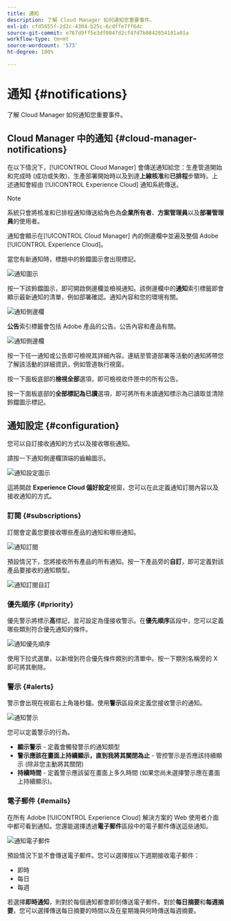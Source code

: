 ```yaml
---
title: 通知
description: 了解 Cloud Manager 如何通知您重要事件。
exl-id: cfd5655f-2d2c-4304-b25c-6cdffe7ff64c
source-git-commit: e767d9ff5e3df0047d2cf47d7b0842854101a01a
workflow-type: tm+mt
source-wordcount: '573'
ht-degree: 100%

---
```



# 通知 {#notifications}

了解 Cloud Manager 如何通知您重要事件。

## Cloud Manager 中的通知 {#cloud-manager-notifications}

在以下情況下，[!UICONTROL Cloud Manager] 會傳送通知給您：生產管道開始和完成時 (成功或失敗)、生產部署開始時以及到達&#x200B;**上線核准**&#x200B;和&#x200B;**已排程**&#x200B;步驟時。上述通知會經由 [!UICONTROL Experience Cloud] 通知系統傳送。

>[!NOTE]
>
>系統只會將核准和已排程通知傳送給角色為&#x200B;**企業所有者**、**方案管理員**&#x200B;以及&#x200B;**部署管理員**&#x200B;的使用者。

通知會顯示在[!UICONTROL Cloud Manager] 內的側邊欄中並遍及整個 Adobe [!UICONTROL Experience Cloud]。

當您有新通知時，標題中的鈴鐺圖示會出現標記。

![通知圖示](/help/assets/notifications-bell-badged.png)

按一下該鈴鐺圖示，即可開啟側邊欄並檢視通知。該側邊欄中的&#x200B;**通知**&#x200B;索引標籤即會顯示最新通知的清單，例如部署確認。通知內容和您的環境有關。

![通知側邊欄](/help/assets/notifications-activities.png)

**公告**&#x200B;索引標籤會包括 Adobe 產品的公告。公告內容和產品有關。

![通知側邊欄](/help/assets/notificaitons-announcements.png)

按一下任一通知或公告即可檢視其詳細內容。連結至管道部署等活動的通知將帶您了解該活動的詳細資訊，例如管道執行視窗。

按一下面板底部的&#x200B;**檢視全部**&#x200B;選項，即可檢視收件匣中的所有公告。

按一下面板底部的&#x200B;**全部標記為已讀**&#x200B;選項，即可將所有未讀通知標示為已讀取並清除鈴鐺圖示標記。

## 通知設定 {#configuration}

您可以自訂接收通知的方式以及接收哪些通知。

請按一下通知側邊欄頂端的齒輪圖示。

![通知設定圖示](/help/assets/notifications-configuration.png)

這將開啟 **Experience Cloud 偏好設定**&#x200B;視窗，您可以在此定義通知訂閱內容以及接收通知的方式。

### 訂閱 {#subscriptions}

訂閱會定義您要接收哪些產品的通知和哪些通知。

![通知訂閱](/help/assets/notifications-subscriptions.png)

預設情況下，您將接收所有產品的所有通知。按一下產品旁的&#x200B;**自訂**，即可定義對該產品要接收的通知類型。

![通知訂閱自訂](/help/assets/notifications-subscriptions-customize.png)

### 優先順序 {#priority}

優先警示將標示&#x200B;**高**&#x200B;標記，並可設定為僅接收警示。在&#x200B;**優先順序**&#x200B;區段中，您可以定義哪些類別符合優先通知的條件。

![通知優先順序](/help/assets/notifications-priority.png)

使用下拉式選單，以新增到符合優先條件類別的清單中。按一下類別名稱旁的 X 即可將其刪除。

### 警示 {#alerts}

警示會出現在視窗右上角幾秒鐘。使用&#x200B;**警示**&#x200B;區段來定義您接收警示的通知。

![通知警示](/help/assets/notifications-alerts.png)

您可以定義警示的行為。

* **顯示警示** - 定義會觸發警示的通知類型
* **警示應該在畫面上持續顯示，直到我將其關閉為止** - 管控警示是否應該持續顯示 (除非您主動將其關閉)
* **持續時間** - 定義警示應該留在畫面上多久時間 (如果您尚未選擇警示應在畫面上持續顯示)。

### 電子郵件 {#emails}

在所有 Adobe [!UICONTROL Experience Cloud] 解決方案的 Web 使用者介面中都可看到通知。您還能選擇透過&#x200B;**電子郵件**&#x200B;區段中的電子郵件傳送這些通知。

![通知電子郵件](/help/assets/notifications-emails.png)

預設情況下並不會傳送電子郵件。您可以選擇按以下週期接收電子郵件：

* 即時
* 每日
* 每週

若選擇&#x200B;**即時通知**，則對於每個通知都會即刻傳送電子郵件。對於&#x200B;**每日摘要**&#x200B;和&#x200B;**每週摘要**，您可以選擇傳送每日摘要的時間以及在星期幾與何時傳送每週摘要。
